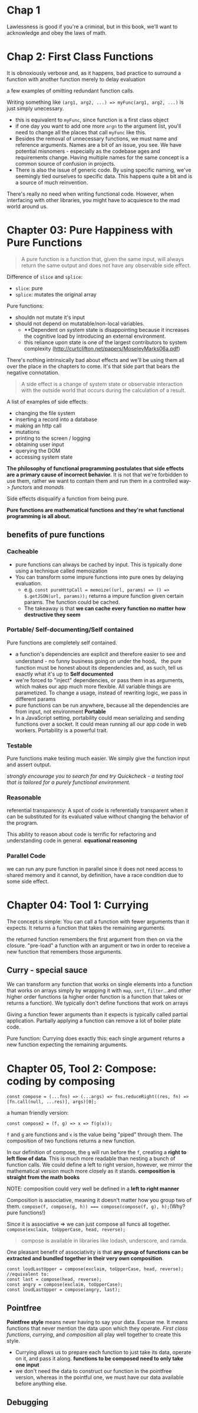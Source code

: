 # Chap 1
Lawlessness is good if you're a criminal, but in this book, we'll want to acknowledge and obey the laws of math.

# Chap 2: First Class Functions
It is obnoxiously verbose and, as it happens, bad practice to surround a function with another function merely to delay evaluation

a few examples of omitting redundant function calls.

Writing something like `(arg1, arg2, ...) => myFunc(arg1, arg2, ...)` is just simply unecessary. 
* this is equivalent to `myFunc`, since function is a first class object
* if one day you want to add one more `argn` to the argument list, you'll need to change all the places that call `myFunc` like this. 
* Besides the removal of unnecessary functions, we must name and reference arguments. Names are a bit of an issue, you see. We have potential misnomers - especially as the codebase ages and requirements change. Having multiple names for the same concept is a common source of confusion in projects. 
* There is also the issue of generic code. By using specific naming, we've seemingly tied ourselves to specific data. This happens quite a bit and is a source of much reinvention.

There's really no need when writing functional code. However, when interfacing with other libraries, you might have to acquiesce to the mad world around us.


# Chapter 03: Pure Happiness with Pure Functions

> A pure function is a function that, given the same input, will always return the same output and does not have any observable side effect.

Difference of `slice` and `splice`:
* `slice`: pure
* `splice`: mutates the original array

Pure functions:
* shouldn not mutate it's input
* should not depend on mutatable/non-local variables.
    - **Dependent on system state is disappointing because it increases the cognitive load by introducing an external environment.
    - this reliance upon state is one of the largest contributors to system complexity (http://curtclifton.net/papers/MoseleyMarks06a.pdf)

There's nothing intrinsically bad about effects and we'll be using them all over the place in the chapters to come. It's that side part that bears the negative connotation.

> A side effect is a change of system state or observable interaction with the outside world that occurs during the calculation of a result.

A list of examples of side effects:
* changing the file system
* inserting a record into a database
* making an http call
* mutations
* printing to the screen / logging
* obtaining user input
* querying the DOM
* accessing system state

**The philosophy of functional programming postulates that side effects are a primary cause of incorrect behavior.**
It is not that we're forbidden to use them, rather we want to contain them and run them in a controlled way-> *functors* and *monads* 

Side effects disqualify a function from being pure. 


**Pure functions are mathematical functions and they're what functional programming is all about.**


## benefits of pure functions
### Cacheable
* pure functions can always be cached by input. This is typically done using a technique called memoization
* You can transform some impure functions into pure ones by delaying evaluation. 
    - e.g. `const pureHttpCall = memoize((url, params) => () => $.getJSON(url, params));` returns a impure function given certain params. The function could be cached. 
    - The takeaway is that **we can cache every function no matter how destructive they seem**

### Portable/ Self-documenting/Self contained
Pure functions are completely self contained. 
* a function's dependencies are explicit and therefore easier to see and understand - no funny business going on under the hood。 the pure function must be honest about its dependencies and, as such, tell us exactly what it's up to **Self documented**
* we're forced to "inject" dependencies, or pass them in as arguments, which makes our app much more flexible. All variable things are parametized. To change a usage, instead of rewriting logic, we pass in different params
* pure functions can be run anywhere, because all the dependencies are from input, not environment **Portable**
* In a JavaScript setting, portability could mean serializing and sending functions over a socket. It could mean running all our app code in web workers. Portability is a powerful trait. 

### Testable
Pure functions make testing much easier. We simply give the function input and assert output.

*strongly encourage you to search for and try Quickcheck - a testing tool that is tailored for a purely functional environment.*

### Reasonable
referential transparency: A spot of code is referentially transparent when it can be substituted for its evaluated value without changing the behavior of the program.

This ability to reason about code is terrific for refactoring and understanding code in general. **equational reasoning**

### Parallel Code
we can run any pure function in parallel since it does not need access to shared memory and it cannot, by definition, have a race condition due to some side effect.

# Chapter 04: Tool 1: Currying
The concept is simple: You can call a function with fewer arguments than it expects. It returns a function that takes the remaining arguments.

the returned function remembers the first argument from then on via the closure. "pre-load" a function with an argument or two in order to receive a new function that remembers those arguments.


## Curry - special sauce

We can transform any function that works on single elements into a function that works on arrays simply by wrapping it with `map`, `sort`, `filter`...and other higher order functions (a higher order function is a function that takes or returns a function). We typically don't define functions that work on arrays

Giving a function fewer arguments than it expects is typically called partial application. Partially applying a function can remove a lot of boiler plate code. 

Pure function: Currying does exactly this: each single argument returns a new function expecting the remaining arguments. 


# Chapter 05, Tool 2: Compose: coding by composing
```
const compose = (...fns) => (...args) => fns.reduceRight((res, fn) => [fn.call(null, ...res)], args)[0];
```
a human friendly version:
```
const compose2 = (f, g) => x => f(g(x));
```

`f` and `g` are functions and `x` is the value being "piped" through them. The composition of two functions returns a new function.

In our definition of compose, the `g` will run before the `f`, creating a **right to left flow of data**. This is much more readable than nesting a bunch of function calls. We could define a left to right version, however, we mirror the mathematical version much more closely as it stands. **composition is straight from the math books**

NOTE: composition could very well be defined in a **left to right manner** 

Composition is associative, meaning it doesn't matter how you group two of them. `compose(f, compose(g, h)) === compose(compose(f, g), h);`(Why? pure functions!)

Since it is associative => we can just compose all funcs all together. `compose(exclaim, toUpperCase, head, reverse);`

> compose is available in libraries like lodash, underscore, and ramda.

One pleasant benefit of associativity is that **any group of functions can be extracted and bundled together in their very own composition**.

```
const loudLastUpper = compose(exclaim, toUpperCase, head, reverse);
//equivalent to:
const last = compose(head, reverse);
const angry = compose(exclaim, toUpperCase);
const loudLastUpper = compose(angry, last);
```

## Pointfree
**Pointfree style** means never having to say your data. Excuse me. It means functions that never mention the data upon which they operate. *First class functions*, *currying*, and *composition* all play well together to create this style.
* Currying allows us to prepare each function to just take its data, operate on it, and pass it along. **functions to be composed need to only take one input**
* we don't need the data to construct our function in the pointfree version, whereas in the pointful one, we must have our data available before anything else.

## Debugging

